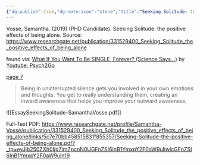 ```yaml
---
{"dg-publish":true,"dg-note-icon":"stone","title":"Seeking Solitude: the positive effects of being alone","author":"Samantha Vosse","year":2019,"month":1,"permalink":"/psychology/loneliness/seeking-solitude-the-positive-effects-of-being-alone/","dgPassFrontmatter":true,"noteIcon":"stone"}
---
```



Vosse, Samantha. (2019) (PHD Candidate). Seeking Solitude: the positive effects of being alone. 
Source: https://www.researchgate.net/publication/331529400_Seeking_Solitude_the_positive_effects_of_being_alone

found via: [What If You Want To Be SINGLE, Forever? (Science Says...)](https://www.youtube.com/watch?v=uerw0d7Sga0) by [Youtube: Psych2Go](https://www.youtube.com/@Psych2go)

[page 7](EssaySeekingSolitude-SamanthaVosse.pdf#page=7)
> Being in uninterrupted silence gets you involved in your own emotions and thoughts. You get
> to really understanding them, creating an inward awareness that helps you improve your
> outward awareness. 

![[EssaySeekingSolitude-SamanthaVosse.pdf]]

Full-Text PDF: https://www.researchgate.net/profile/Samantha-Vosse/publication/331529400_Seeking_Solitude_the_positive_effects_of_being_alone/links/5c7e70bb458515831f855357/Seeking-Solitude-the-positive-effects-of-being-alone.pdf?_tp=eyJjb250ZXh0Ijp7ImZpcnN0UGFnZSI6InB1YmxpY2F0aW9uIiwicGFnZSI6InB1YmxpY2F0aW9uIn19